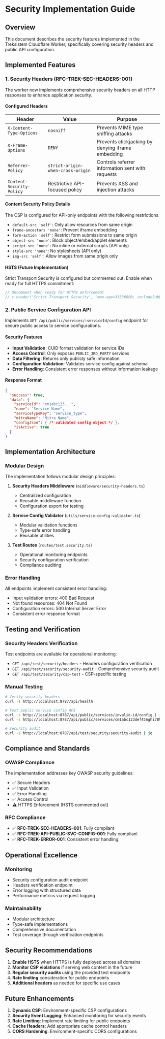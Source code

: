# Security Implementation Guide

## Overview

This document describes the security features implemented in the Treksistem Cloudflare Worker, specifically covering security headers and public API configuration.

## Implemented Features

### 1. Security Headers (RFC-TREK-SEC-HEADERS-001)

The worker now implements comprehensive security headers on all HTTP responses to enhance application security.

#### Configured Headers

| Header | Value | Purpose |
|--------|-------|---------|
| `X-Content-Type-Options` | `nosniff` | Prevents MIME type sniffing attacks |
| `X-Frame-Options` | `DENY` | Prevents clickjacking by denying iframe embedding |
| `Referrer-Policy` | `strict-origin-when-cross-origin` | Controls referrer information sent with requests |
| `Content-Security-Policy` | Restrictive API-focused policy | Prevents XSS and injection attacks |

#### Content Security Policy Details

The CSP is configured for API-only endpoints with the following restrictions:
- `default-src 'self'`: Only allow resources from same origin
- `frame-ancestors 'none'`: Prevent iframe embedding
- `form-action 'self'`: Restrict form submissions to same origin
- `object-src 'none'`: Block object/embed/applet elements
- `script-src 'none'`: No inline or external scripts (API only)
- `style-src 'none'`: No stylesheets (API only)
- `img-src 'self'`: Allow images from same origin only

#### HSTS (Future Implementation)

Strict Transport Security is configured but commented out. Enable when ready for full HTTPS commitment:
```typescript
// Uncomment when ready for HTTPS enforcement
// c.header('Strict-Transport-Security', 'max-age=31536000; includeSubDomains; preload');
```

### 2. Public Service Configuration API

Implements `GET /api/public/services/:serviceId/config` endpoint for secure public access to service configurations.

#### Security Features

- **Input Validation**: CUID format validation for service IDs
- **Access Control**: Only exposes `PUBLIC_3RD_PARTY` services
- **Data Filtering**: Returns only publicly safe information
- **Configuration Validation**: Validates service config against schema
- **Error Handling**: Consistent error responses without information leakage

#### Response Format

```json
{
  "success": true,
  "data": {
    "serviceId": "cm1abc123...",
    "name": "Service Name",
    "serviceTypeKey": "service_type",
    "mitraName": "Mitra Name",
    "configJson": { /* validated config object */ },
    "isActive": true
  }
}
```

## Implementation Architecture

### Modular Design

The implementation follows modular design principles:

1. **Security Headers Middleware** (`middleware/security-headers.ts`)
   - Centralized configuration
   - Reusable middleware function
   - Configuration export for testing

2. **Service Config Validator** (`utils/service-config-validator.ts`)
   - Modular validation functions
   - Type-safe error handling
   - Reusable utilities

3. **Test Routes** (`routes/test.security.ts`)
   - Operational monitoring endpoints
   - Security configuration verification
   - Compliance auditing

### Error Handling

All endpoints implement consistent error handling:
- Input validation errors: 400 Bad Request
- Not found resources: 404 Not Found
- Configuration errors: 500 Internal Server Error
- Consistent error response format

## Testing and Verification

### Security Headers Verification

Test endpoints are available for operational monitoring:

- `GET /api/test/security/headers` - Headers configuration verification
- `GET /api/test/security/security-audit` - Comprehensive security audit
- `GET /api/test/security/csp-test` - CSP-specific testing

### Manual Testing

```bash
# Verify security headers
curl -I http://localhost:8787/api/health

# Test public service config API
curl -s http://localhost:8787/api/public/services/invalid-id/config | jq
curl -s http://localhost:8787/api/public/services/cm1abc123def456ghi789jkl/config | jq

# Security audit
curl -s http://localhost:8787/api/test/security/security-audit | jq
```

## Compliance and Standards

### OWASP Compliance

The implementation addresses key OWASP security guidelines:
- ✅ Secure Headers
- ✅ Input Validation
- ✅ Error Handling
- ✅ Access Control
- ⚠️ HTTPS Enforcement (HSTS commented out)

### RFC Compliance

- ✅ **RFC-TREK-SEC-HEADERS-001**: Fully compliant
- ✅ **RFC-TREK-API-PUBLIC-SVC-CONFIG-001**: Fully compliant
- ✅ **RFC-TREK-ERROR-001**: Consistent error handling

## Operational Excellence

### Monitoring

- Security configuration audit endpoint
- Headers verification endpoint
- Error logging with structured data
- Performance metrics via request logging

### Maintainability

- Modular architecture
- Type-safe implementations
- Comprehensive documentation
- Test coverage through verification endpoints

## Security Recommendations

1. **Enable HSTS** when HTTPS is fully deployed across all domains
2. **Monitor CSP violations** if serving web content in the future
3. **Regular security audits** using the provided test endpoints
4. **Rate limiting** consideration for public endpoints
5. **Additional headers** as needed for specific use cases

## Future Enhancements

1. **Dynamic CSP**: Environment-specific CSP configurations
2. **Security Event Logging**: Enhanced monitoring for security events
3. **Rate Limiting**: Implement rate limiting for public endpoints
4. **Cache Headers**: Add appropriate cache control headers
5. **CORS Hardening**: Environment-specific CORS configurations 